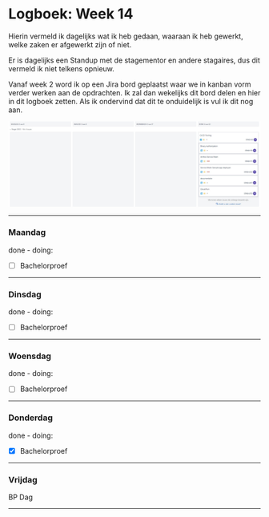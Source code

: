 # Logboek: Week 14

Hierin vermeld ik dagelijks wat ik heb gedaan, waaraan ik heb gewerkt, welke zaken er afgewerkt zijn of niet.

Er is dagelijks een Standup met de stagementor en andere stagaires, dus dit vermeld ik niet telkens opnieuw.

Vanaf week 2 word ik op een Jira bord geplaatst waar we in kanban vorm verder werken aan de opdrachten. Ik zal dan wekelijks dit bord delen en hier in dit logboek zetten. Als ik ondervind dat dit te onduidelijk is vul ik dit nog aan.

![kanban](img/kanban-w14.jpg)

---

### **Maandag**

done - doing:

- [ ] Bachelorproef

---

### **Dinsdag**

done - doing:

- [ ] Bachelorproef

---

### **Woensdag**

done - doing:

- [ ] Bachelorproef

---

### **Donderdag**

done - doing:

- [x] Bachelorproef

---

### **Vrijdag**

BP Dag

---
